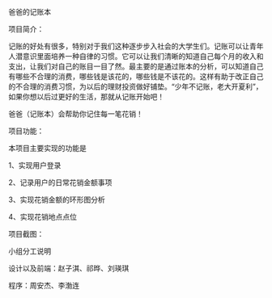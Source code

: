 

爸爸的记账本

项目简介：

记账的好处有很多，特别对于我们这种逐步步入社会的大学生们。记账可以让青年人潜意识里面培养一种自律的习惯。它可以让我们清晰的知道自己每个月的收入和支出，让我们对自己的账目一目了然。最主要的是通过账本的分析，可以知道自己有哪些不合理的消费，哪些钱是该花的，哪些钱是不该花的。这样有助于改正自己的不合理的消费习惯，为以后的理财投资做好铺垫。“少年不记账，老大开夏利”，如果你想以后过更好的生活，那就从记账开始吧！

爸爸（记账本）会帮助你记住每一笔花销！


项目功能：

本项目主要实现的功能是

1、实现用户登录

2、记录用户的日常花销金额事项

3、实现花销金额的环形图分析

4、实现花销地点点位



项目截图：







小组分工说明

设计以及前端：赵子淇、祁晔、刘瑛琪

程序：周安杰、李渤连
